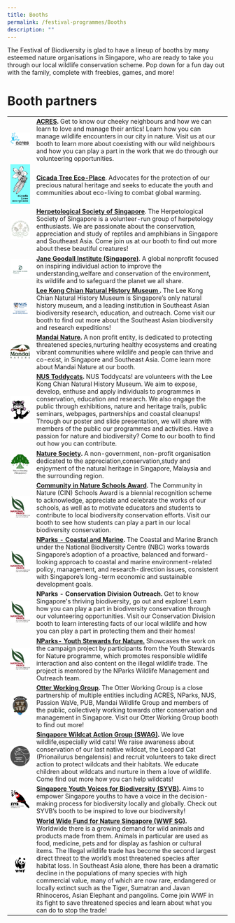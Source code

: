 ```yaml
---
title: Booths
permalink: /festival-programmes/Booths
description: ""
---
```

The Festival of Biodiversity is glad to have a lineup of booths by many esteemed nature organisations in Singapore, who are ready to take you through our local wildlife conservation scheme. Pop down for a fun day out with the family, complete with freebies, games, and more!

# **Booth partners**


| ||  |
| -------- | -------- | -------- |
|![](/images/acres.jpeg) | **[ACRES](https://acres.org.sg/).** Get to know our cheeky neighbours and how we can learn to love and manage their antics! Learn how you can manage wildlife encounters in our city in nature. Visit us at our booth to learn more about coexisting with our wild neighbours and how you can play a part in the work that we do through our volunteering opportunities.|
|![](/images/Logos/Cicada%20new%20logo.jpeg)|**[Cicada Tree Eco-Place](https://cicadatree.org.sg/)**. Advocates for the protection of our precious natural heritage and seeks to educate the youth and communities about eco-living to combat global warming.|
|![](/images/Logos/hsslogo.jpg)| **[Herpetological Society of Singapore](https://herpsocsg.com/)**. The Herpetological Society of Singapore is a volunteer-run group of herpetology enthusiasts. We are passionate about the conservation, appreciation and study of reptiles and amphibians in Singapore and Southeast Asia. Come join us at our booth to find out more about these beautiful creatures!|
|![](/images/Logos/Jane%20Goodall%20new%20logo%20.jpeg)| **[Jane Goodall Institute (Singapore)](https://janegoodall.org.sg/)**. A global nonprofit focused on inspiring individual action to  improve the understanding,welfare and conservation of the environment, its wildlife and to safeguard the planet we all share.|
|![](/images/Logos/Lee%20Kong%20Chian%20logo(updated)%20.jpeg)|**[Lee Kong Chian Natural History Museum ](https://lkcnhm.nus.edu.sg/).** The Lee Kong Chian Natural History Museum is Singapore’s only natural history museum, and a leading institution in Southeast Asian biodiversity research, education, and outreach. Come visit our booth to find out more about the Southeast Asian biodiversity and research expeditions!|
|![](/images/Logos/mandai-nature.jpg)|**[Mandai Nature](https://www.mandainature.org/en/home.html).**  A non profit entity, is dedicated to protecting threatened species,nurturing healthy ecosystems and creating vibrant communities where wildlife and people can thrive and co-exist, in Singapore and Southeast Asia. Come learn more about Mandai Nature at our booth.|
|![](/images/Logos/toddycat.jpg)| **[NUS Toddycats](https://toddycats.wordpress.com/).** NUS Toddycats! are volunteers with the Lee Kong Chian Natural History Museum. We aim to expose, develop, enthuse and apply individuals to programmes in conservation, education and research. We also engage the public through exhibitions, nature and heritage trails, public seminars, webpages, partnerships and coastal cleanups! Through our poster and slide presentation, we will share with members of the public our programmes and activities. Have a passion for nature and biodiversity? Come to our booth to find out how you can contribute.
|![](/images/Logos/nsslogo.jpg)| **[Nature Society](https://www.nss.org.sg/).** A non-government, non-profit organisation dedicated to the appreciation,conservation,study and enjoyment of the natural heritage in Singapore, Malaysia and the surrounding region.|
|![](/images/Logos/NParks%20Logo%20new%20tagline_colour.png)| **[Community in Nature Schools Award](https://www.nparks.gov.sg/biodiversity/community-in-nature-initiative/cin-schools-award).** The Community in Nature (CIN) Schools Award is a biennial recognition scheme to acknowledge, appreciate and celebrate the works of our schools, as well as to motivate educators and students to contribute to local biodiversity conservation efforts. Visit our booth to see how students can play a part in our local biodiversity conservation.| 
|![](/images/Logos/NParks%20Logo%20new%20tagline_colour.png)| **[NParks - Coastal and Marine](https://www.nparks.gov.sg/biodiversity/our-ecosystems/coastal-and-marine).** The Coastal and Marine Branch under the National Biodiversity Centre (NBC) works towards Singapore’s adoption of a proactive, balanced and forward-looking approach to coastal and marine environment-related policy, management, and research-direction issues, consistent with Singapore’s long-term economic and sustainable development goals. |
|![](/images/Logos/NParks%20Logo%20new%20tagline_colour.png)| **NParks - Conservation Division Outreach.** Get to know Singapore's thriving biodiversity, go out and explore! Learn how you can play a part in biodiversity conservation through our volunteering opportunities. Visit our Conservation Division booth to learn interesting facts of our local wildlife and how you can play a part in protecting them and their homes!|
| ![](/images/Logos/NParks%20Logo%20new%20tagline_colour.png)| **[NParks- Youth Stewards for Nature.](https://www.nparks.gov.sg/learning/youthsgnature/youth-stewards-for-nature)** Showcases the work on the campaign project by participants from the Youth Stewards for Nature programme, which promotes responsible wildlife interaction and also content on the illegal wildlife trade. The project is mentored by the NParks Wildlife Management and Outreach team.|
|![](/images/Logos/otterwatch.jpg)|**[Otter Working Group](https://www.facebook.com/OtterWatch/posts/introducing-singapores-otter-working-group/1127515683987645/).** The Otter Working Group is a close partnership of multiple entities including ACRES, NParks, NUS, Passion WaVe, PUB, Mandai Wildlife Group and members of the public, collectively working towards otter conservation and management in Singapore. Visit our Otter Working Group booth to find out more!|
|![](/images/Logos/swag.png)| **[Singapore Wildcat Action Group (SWAG)](https://www.swagcat.org/).**  We love wildlife,especially wild cats! We raise awareness about conservation of our last native wildcat, the Leopard Cat (Prionailurus bengalensis) and recruit volunteers to take direct action to protect wildcats and their habitats. We educate children about wildcats and nurture in them a love of wildlife. Come find out more how you can help wildcats!|
|![](/images/Logos/syvb-logo.png)|**[Singapore Youth Voices for Biodiversity (SYVB)](https://sgyouthvoicesbiod.wordpress.com/).**  Aims to empower Singapore youths to have a voice in the decision-making process for biodiversity locally and globally. Check out SYVB’s booth to be inspired to love our biodiversity!|
|![](/images/Logos/wwfsg.jpg)| **[World Wide Fund for Nature Singapore (WWF SG)](https://www.wwf.sg/).** Worldwide there is a growing demand for wild animals and products made from them. Animals in particular are used as food, medicine, pets and for display as fashion or cultural items. The Illegal wildlife trade has become the second largest direct threat to the world’s most threatened species after habitat loss. In Southeast Asia alone, there has been a dramatic decline in the populations of many species with high commercial value, many of which are now rare, endangered or locally extinct such as the Tiger, Sumatran and Javan Rhinoceros, Asian Elephant and pangolins. Come join WWF in its fight to save threatened species and learn about what you can do to stop the trade!